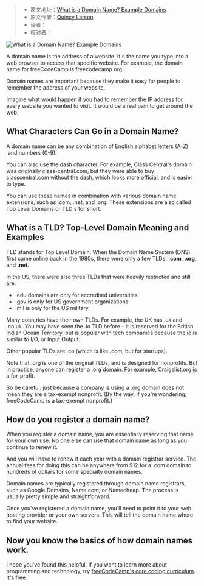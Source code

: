 > -  原文地址：[What is a Domain Name? Example Domains](https://www.freecodecamp.org/news/what-is-a-domain-name-example/)
> -  原文作者：[Quincy Larson](https://www.freecodecamp.org/news/author/quincylarson/)
> -  译者：
> -  校对者：

![What is a Domain Name? Example Domains](https://www.freecodecamp.org/news/content/images/size/w2000/2022/04/nubelson-fernandes-gTs2w7bu3Qo-unsplash.jpg)

A domain name is the address of a website. It's the name you type into a web browser to access that specific website. For example, the domain name for freeCodeCamp is freecodecamp.org.

Domain names are important because they make it easy for people to remember the address of your website.

Imagine what would happen if you had to remember the IP address for every website you wanted to visit. It would be a real pain to get around the web.

## What Characters Can Go in a Domain Name?

A domain name can be any combination of English alphabet letters (A-Z)  and numbers (0-9).

You can also use the dash character. For example, Class Central's domain was originally class-central.com, but they were able to buy classcentral.com without the dash, which looks more official, and is easier to type.

You can use these names in combination with various domain name extensions, such as .com, .net, and .org. These extensions are also called Top Level Domains or TLD's for short.

## What is a TLD? Top-Level Domain Meaning and Examples

TLD stands for Top Level Domain. When the Domain Name System (DNS) first came online back in the 1980s, there were only a few TLDs: **.com**, **.org**, and **.net**.

In the US, there were also three TLDs that were heavily restricted and still are:

-   .edu domains are only for accredited universities
-   .gov is only for US government organizations
-   .mil is only for the US military

Many countries have their own TLDs. For example, the UK has .uk and .co.uk. You may have seen the .io TLD before – it is reserved for the British Indian Ocean Territory, but is popular with tech companies because the io is similar to I/O, or Input Output.

Other popular TLDs are .co (which is like .com, but for startups).

Note that .org is one of the original TLDs, and is designed for nonprofits. But in practice, anyone can register a .org domain. For example, Craigslist.org is a for-profit.

So be careful: just because a company is using a .org domain does not mean they are a tax-exempt nonprofit. (By the way, if you're wondering, freeCodeCamp is a tax-exempt nonprofit.)

## How do you register a domain name?

When you register a domain name, you are essentially reserving that name for your own use. No one else can use that domain name as long as you continue to renew it.

And you will have to renew it each year with a domain registrar service. The annual fees for doing this can be anywhere from $12 for a .com domain to hundreds of dollars for some specialty domain names.

Domain names are typically registered through domain name registrars, such as Google Domains, Name.com, or Namecheap. The process is usually pretty simple and straightforward.

Once you've registered a domain name, you'll need to point it to your web hosting provider or your own servers. This will tell the domain name where to find your website.

## Now you know the basics of how domain names work.

I hope you've found this helpful. If you want to learn more about programming and technology, try [freeCodeCamp's core coding curriculum](https://www.freecodecamp.org/learn). It's free.